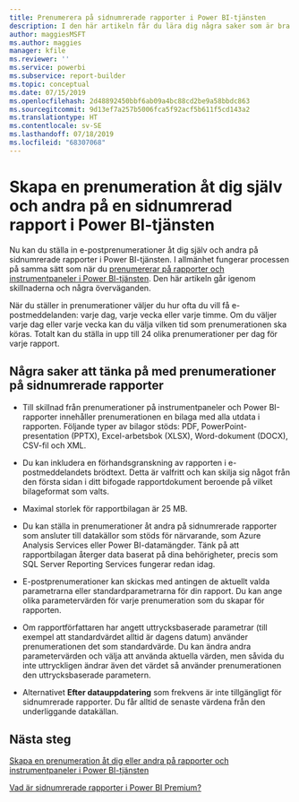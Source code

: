 ```yaml
---
title: Prenumerera på sidnumrerade rapporter i Power BI-tjänsten
description: I den här artikeln får du lära dig några saker som är bra att tänka på när du ska prenumerera på sidnumrerade rapporter i Power BI-tjänsten.
author: maggiesMSFT
ms.author: maggies
manager: kfile
ms.reviewer: ''
ms.service: powerbi
ms.subservice: report-builder
ms.topic: conceptual
ms.date: 07/15/2019
ms.openlocfilehash: 2d48892450bbf6ab09a4bc88cd2be9a58bbdc863
ms.sourcegitcommit: 9d13ef7a257b5006fca5f92acf5b611f5cd143a2
ms.translationtype: HT
ms.contentlocale: sv-SE
ms.lasthandoff: 07/18/2019
ms.locfileid: "68307068"
---
```

# <a name="subscribe-yourself-and-others-to-paginated-reports-in-the-power-bi-service"></a>Skapa en prenumeration åt dig själv och andra på en sidnumrerad rapport i Power BI-tjänsten 

Nu kan du ställa in e-postprenumerationer åt dig själv och andra på sidnumrerade rapporter i Power BI-tjänsten. I allmänhet fungerar processen på samma sätt som när du [prenumererar på rapporter och instrumentpaneler i Power BI-tjänsten](service-report-subscribe.md). Den här artikeln går igenom skillnaderna och några överväganden. 

När du ställer in prenumerationer väljer du hur ofta du vill få e-postmeddelanden: varje dag, varje vecka eller varje timme. Om du väljer varje dag eller varje vecka kan du välja vilken tid som prenumerationen ska köras. Totalt kan du ställa in upp till 24 olika prenumerationer per dag för varje rapport. 

## <a name="considerations-for-paginated-report-subscriptions"></a>Några saker att tänka på med prenumerationer på sidnumrerade rapporter 

- Till skillnad från prenumerationer på instrumentpaneler och Power BI-rapporter innehåller prenumerationen en bilaga med alla utdata i rapporten.  Följande typer av bilagor stöds: PDF, PowerPoint-presentation (PPTX), Excel-arbetsbok (XLSX), Word-dokument (DOCX), CSV-fil och XML.

- Du kan inkludera en förhandsgranskning av rapporten i e-postmeddelandets brödtext.  Detta är valfritt och kan skilja sig något från den första sidan i ditt bifogade rapportdokument beroende på vilket bilageformat som valts. 

- Maximal storlek för rapportbilagan är 25 MB. 

- Du kan ställa in prenumerationer åt andra på sidnumrerade rapporter som ansluter till datakällor som stöds för närvarande, som Azure Analysis Services eller Power BI-datamängder. Tänk på att rapportbilagan återger data baserat på dina behörigheter, precis som SQL Server Reporting Services fungerar redan idag. 

- E-postprenumerationer kan skickas med antingen de aktuellt valda parametrarna eller standardparametrarna för din rapport.  Du kan ange olika parametervärden för varje prenumeration som du skapar för rapporten. 

- Om rapportförfattaren har angett uttrycksbaserade parametrar (till exempel att standardvärdet alltid är dagens datum) använder prenumerationen det som standardvärde. Du kan ändra andra parametervärden och välja att använda aktuella värden, men såvida du inte uttryckligen ändrar även det värdet så använder prenumerationen den uttrycksbaserade parametern.

- Alternativet **Efter datauppdatering** som frekvens är inte tillgängligt för sidnumrerade rapporter. Du får alltid de senaste värdena från den underliggande datakällan. 

## <a name="next-steps"></a>Nästa steg

[Skapa en prenumeration åt dig eller andra på rapporter och instrumentpaneler i Power BI-tjänsten](service-report-subscribe.md)

[Vad är sidnumrerade rapporter i Power BI Premium?](paginated-reports-report-builder-power-bi.md)
